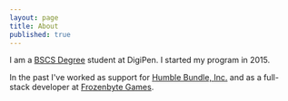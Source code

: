 ```yaml
---
layout: page
title: About
published: true
---
```


I am a [BSCS Degree](https://www.digipen.edu/academics/degree-programs/bs-in-computer-science/) student at DigiPen. I started my program in 2015.

In the past I've worked as support for [Humble Bundle, Inc.](http://www.humblebundle.com) and as a full-stack developer at [Frozenbyte Games](http://www.frozenbyte.com/).

